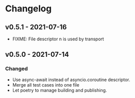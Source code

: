 # Changelog

## v0.5.1 - 2021-07-16

- FIXME: File descriptor n is used by transport

## v0.5.0 - 2021-07-14

### Changed

- Use async-await instead of asyncio.coroutine descriptor.
- Merge all test cases into one file
- Let poetry to manage building and publishing.
